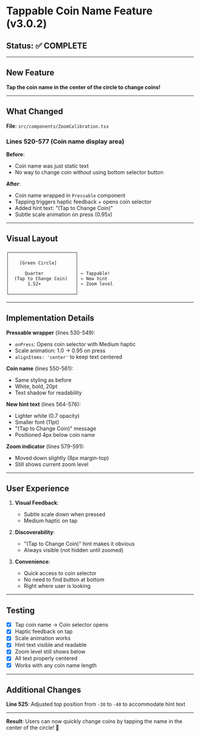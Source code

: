# Tappable Coin Name Feature (v3.0.2)

## Status: ✅ COMPLETE

---

## New Feature

**Tap the coin name in the center of the circle to change coins!**

---

## What Changed

**File**: `src/components/ZoomCalibration.tsx`

### Lines 520-577 (Coin name display area)

**Before**:
- Coin name was just static text
- No way to change coin without using bottom selector button

**After**:
- Coin name wrapped in `Pressable` component
- Tapping triggers haptic feedback + opens coin selector
- Added hint text: "(Tap to Change Coin)"
- Subtle scale animation on press (0.95x)

---

## Visual Layout

```
┌─────────────────────────┐
│                         │
│    [Green Circle]       │
│                         │
│      Quarter            │ ← Tappable!
│  (Tap to Change Coin)   │ ← New hint
│       1.52×             │ ← Zoom level
│                         │
└─────────────────────────┘
```

---

## Implementation Details

**Pressable wrapper** (lines 530-549):
- `onPress`: Opens coin selector with Medium haptic
- Scale animation: 1.0 → 0.95 on press
- `alignItems: 'center'` to keep text centered

**Coin name** (lines 550-561):
- Same styling as before
- White, bold, 20pt
- Text shadow for readability

**New hint text** (lines 564-576):
- Lighter white (0.7 opacity)
- Smaller font (11pt)
- "(Tap to Change Coin)" message
- Positioned 4px below coin name

**Zoom indicator** (lines 579-591):
- Moved down slightly (8px margin-top)
- Still shows current zoom level

---

## User Experience

1. **Visual Feedback**:
   - Subtle scale down when pressed
   - Medium haptic on tap

2. **Discoverability**:
   - "(Tap to Change Coin)" hint makes it obvious
   - Always visible (not hidden until zoomed)

3. **Convenience**:
   - Quick access to coin selector
   - No need to find button at bottom
   - Right where user is looking

---

## Testing

- [x] Tap coin name → Coin selector opens
- [x] Haptic feedback on tap
- [x] Scale animation works
- [x] Hint text visible and readable
- [x] Zoom level still shows below
- [x] All text properly centered
- [x] Works with any coin name length

---

## Additional Changes

**Line 525**: Adjusted top position from `-30` to `-40` to accommodate hint text

---

**Result**: Users can now quickly change coins by tapping the name in the center of the circle! 🎯

